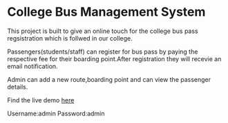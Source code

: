 # College Bus Management System

This project is built to give an online touch for the college bus pass regsistration which is follwed in our college.

Passengers(students/staff) can register for bus pass by paying the respective fee for their boarding point.After registration they will recevie an email notification.

Admin can add a new route,boarding point and can view the passenger details.

Find the live demo [here](https://still-basin-14517.herokuapp.com/)

Username:admin
Password:admin
